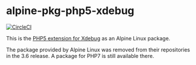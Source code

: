 # alpine-pkg-php5-xdebug

[![CircleCI](https://circleci.com/gh/sgerrand/alpine-pkg-php5-xdebug/tree/master.svg?style=svg)](https://circleci.com/gh/sgerrand/alpine-pkg-php5-xdebug/tree/master)

This is the [PHP5 extension for Xdebug][php-xdebug] as an Alpine Linux package.

The package provided by Alpine Linux was removed from their repositories in the
3.6 release. A package for PHP7 is still available there.

[php-xdebug]: https://pecl.php.net/xdebug
